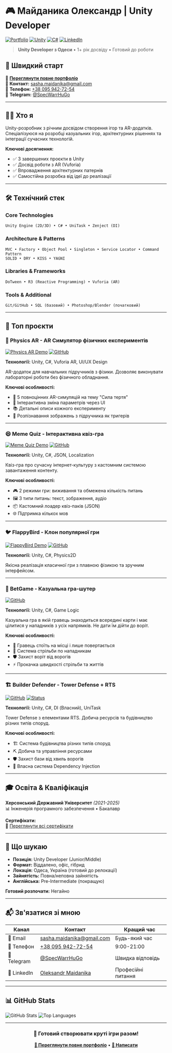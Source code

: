 # 🎮 Майданика Олександр | Unity Developer

[![Portfolio](https://img.shields.io/badge/Portfolio-Live%20Demo-7c3aed?style=for-the-badge)](https://hugoxdp.github.io/Portfolio/)
[![Unity](https://img.shields.io/badge/unity-%23000000.svg?style=for-the-badge&logo=unity&logoColor=white)](https://unity.com/)
[![C#](https://img.shields.io/badge/c%23-%23239120.svg?style=for-the-badge&logo=c-sharp&logoColor=white)](https://docs.microsoft.com/en-us/dotnet/csharp/)
[![LinkedIn](https://img.shields.io/badge/linkedin-%230077B5.svg?style=for-the-badge&logo=linkedin&logoColor=white)](https://linkedin.com/in/oleksandr-maidanika-a43baa226)

> **Unity Developer з Одеси** • 1+ рік досвіду • Готовий до роботи

## 🚀 Швидкий старт

📄 **[Переглянути повне портфоліо](https://hugoxdp.github.io/Portfolio/)**  
📧 **Контакт:** [sasha.maidanika@gmail.com](mailto:sasha.maidanika@gmail.com)  
📱 **Телефон:** [+38 095 942-72-54](tel:+380959427254)  
💬 **Telegram:** [@SpecWarrHuGo](https://t.me/SpecWarrHuGo)

---

## 👨‍💻 Хто я

Unity-розробник з річним досвідом створення ігор та AR-додатків. Спеціалізуюся на розробці казуальних ігор, архітектурних рішеннях та інтеграції сучасних технологій.

**Ключові досягнення:**
- ✅ 3 завершених проєкти в Unity
- ✅ Досвід роботи з AR (Vuforia)
- ✅ Впровадження архітектурних патернів
- ✅ Самостійна розробка від ідеї до реалізації

---

## 🛠️ Технічний стек

### **Core Technologies**
```
Unity Engine (2D/3D) • C# • UniTask • Zenject (DI)
```

### **Architecture & Patterns**
```
MVC • Factory • Object Pool • Singleton • Service Locator • Command Pattern
SOLID • DRY • KISS • YAGNI
```

### **Libraries & Frameworks**
```
DoTween • R3 (Reactive Programming) • Vuforia (AR)
```

### **Tools & Additional**
```
Git/GitHub • SQL (базовий) • Photoshop/Blender (початковий)
```

---

## 🎯 Топ проєкти

### 🔬 **Physics AR** - AR Симулятор фізичних експериментів
[![Physics AR Demo](https://img.shields.io/badge/Відео%20Demo-▶️-red?style=flat-square)](https://drive.google.com/file/d/1avF8vVrcTitwzo2amF1gc0EgaPCh1zpV/view)
[![GitHub](https://img.shields.io/badge/GitHub-Код-black?style=flat-square)](https://github.com/HuGoxDP/PhysicsAR)

**Технології:** Unity, C#, Vuforia AR, UI/UX Design

AR-додаток для навчальних підручників з фізики. Дозволяє виконувати лабораторні роботи без фізичного обладнання.

**Ключові особливості:**
- 🎯 5 повноцінних AR-симуляцій на тему "Сила тертя"
- 🔧 Інтерактивна зміна параметрів через UI
- 📚 Детальні описи кожного експерименту
- 📱 Розпізнавання зображень з підручника як тригерів

---

### 😄 **Meme Quiz** - Інтерактивна квіз-гра
[![Meme Quiz Demo](https://img.shields.io/badge/Відео%20Demo-▶️-red?style=flat-square)](https://drive.google.com/file/d/1KnBaeUL5qJW0BzAMspCRy2TjimIuMT5t/view)
[![GitHub](https://img.shields.io/badge/GitHub-Код-black?style=flat-square)](https://github.com/HuGoxDP/MemeQuize)

**Технології:** Unity, C#, JSON, Localization

Квіз-гра про сучасну інтернет-культуру з кастомним системою завантаження контенту.

**Ключові особливості:**
- 🎮 2 режими гри: виживання та обмежена кількість питань
- 🖼️ 3 типи питань: текст, зображення, аудіо
- 📦 Кастомний лоадер квіз-паків (JSON)
- 🌐 Підтримка кількох мов

---

### 🐦 **FlappyBird** - Клон популярної гри
[![FlappyBird Demo](https://img.shields.io/badge/Відео%20Demo-▶️-red?style=flat-square)](https://drive.google.com/file/d/1F19hfFRzlTsVgRiYGsZ8qJ0HV7tbWZFN/view)
[![GitHub](https://img.shields.io/badge/GitHub-Код-black?style=flat-square)](https://github.com/HuGoxDP/Flappy-Bird)

**Технології:** Unity, C#, Physics2D

Якісна реалізація класичної гри з плавною фізикою та зручним інтерфейсом.

---

### 🎯 **BetGame** - Казуальна гра-шутер
[![GitHub](https://img.shields.io/badge/GitHub-Код-black?style=flat-square)](https://github.com/HuGoxDP/BetGame)

**Технології:** Unity, C#, Game Logic

Казуальна гра в якій гравець знаходиться всередині карти і має цілитися у нападників з усіх напрямків. Не дати їм дійти до воріт.

**Ключові особливості:**
- 🎯 Гравець стоїть на місці і лише повертається
- 🔫 Система стрільби по нападникам
- 🛡️ Захист воріт від ворогів
- ⚡ Прокачка швидкості стрільби та життів

---

### 🏗️ **Builder Defender** - Tower Defense + RTS
[![GitHub](https://img.shields.io/badge/GitHub-Код-black?style=flat-square)](https://github.com/HuGoxDP/CodeMonkeyBuilderDefender)
[![Status](https://img.shields.io/badge/Status-В%20розробці-orange?style=flat-square)]()

**Технології:** Unity, C#, DI (Власний), UniTask

Tower Defense з елементами RTS. Добича ресурсів та будівництво різних типів споруд.

**Ключові особливості:**
- 🏗️ Система будівництва різних типів споруд
- ⛏️ Добича та управління ресурсами
- 🛡️ Захист бази від хвиль ворогів
- 🔧 Власна система Dependency Injection

---

## 🎓 Освіта & Кваліфікація

**Херсонський Державний Університет** *(2021-2025)*  
📊 Інженерія програмного забезпечення • Бакалавр

**Сертифікати:**  
📜 [Переглянути всі сертифікати](https://github.com/HuGoxDP/certificates)

---

## 💼 Що шукаю

- **Позиція:** Unity Developer (Junior/Middle)
- **Формат:** Віддалено, офіс, гібрид
- **Локація:** Одеса, Україна (готовий до релокації)
- **Зайнятість:** Повна/неповна зайнятість
- **Англійська:** Pre-Intermediate (покращую)

**Готовий розпочати:** Негайно

---

## 📬 Зв'язатися зі мною

| Канал | Контакт | Кращий час |
|-------|---------|------------|
| 📧 Email | [sasha.maidanika@gmail.com](mailto:sasha.maidanika@gmail.com) | Будь-який час |
| 📱 Телефон | [+38 095 942-72-54](tel:+380959427254) | 9:00-21:00 |
| 💬 Telegram | [@SpecWarrHuGo](https://t.me/SpecWarrHuGo) | Швидка відповідь |
| 💼 LinkedIn | [Oleksandr Maidanika](https://linkedin.com/in/oleksandr-maidanika-a43baa226) | Професійні питання |

---

## 📊 GitHub Stats

![GitHub Stats](https://github-readme-stats.vercel.app/api?username=HuGoxDP&show_icons=true&theme=tokyonight)
![Top Languages](https://github-readme-stats.vercel.app/api/top-langs/?username=HuGoxDP&layout=compact&theme=tokyonight)

---

<div align="center">

### 🚀 Готовий створювати круті ігри разом!

**[📄 Переглянути повне портфоліо](https://hugoxdp.github.io/Portfolio/)** • **[📧 Написати](mailto:sasha.maidanika@gmail.com)**

</div>
